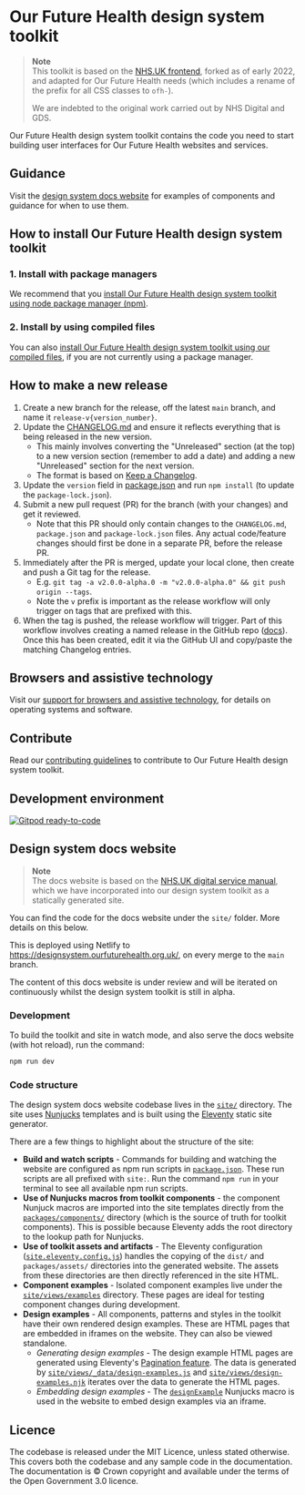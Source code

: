 # Our Future Health design system toolkit

> **Note** <br>
> This toolkit is based on the [NHS.UK frontend](https://github.com/nhsuk/nhsuk-frontend), forked as of early 2022, and adapted for Our Future Health needs (which includes a rename of the prefix for all CSS classes to `ofh-`).
>
> We are indebted to the original work carried out by NHS Digital and GDS.

Our Future Health design system toolkit contains the code you need to start building user interfaces for Our Future Health websites and services.

## Guidance

Visit the [design system docs website](https://designsystem.ourfuturehealth.org.uk/) for examples of components and guidance for when to use them.

## How to install Our Future Health design system toolkit

### 1. Install with package managers

We recommend that you [install Our Future Health design system toolkit using node package manager (npm)](/docs/installation/installing-with-npm.md).

### 2. Install by using compiled files

You can also [install Our Future Health design system toolkit using our compiled files](/docs/installation/installing-compiled.md), if you are not currently using a package manager.

## How to make a new release

1. Create a new branch for the release, off the latest `main` branch, and name it `release-v{version_number}`.
1. Update the [CHANGELOG.md](CHANGELOG.md) and ensure it reflects everything that is being released in the new version.
    - This mainly involves converting the "Unreleased" section (at the top) to a new version section (remember to add a date) and adding a new "Unreleased" section for the next version.
    - The format is based on [Keep a Changelog](https://keepachangelog.com/en/1.0.0/).
1. Update the `version` field in [package.json](package.json) and run `npm install` (to update the `package-lock.json`).
1. Submit a new pull request (PR) for the branch (with your changes) and get it reviewed.
    - Note that this PR should only contain changes to the `CHANGELOG.md`, `package.json` and `package-lock.json` files. Any actual code/feature changes should first be done in a separate PR, before the release PR.
1. Immediately after the PR is merged, update your local clone, then create and push a Git tag for the release.
    - E.g. `git tag -a v2.0.0-alpha.0 -m "v2.0.0-alpha.0" && git push origin --tags`.
    - Note the `v` prefix is important as the release workflow will only trigger on tags that are prefixed with this.
1. When the tag is pushed, the release workflow will trigger. Part of this workflow involves creating a named release in the GitHub repo ([docs](https://docs.github.com/en/repositories/releasing-projects-on-github/about-releases)). Once this has been created, edit it via the GitHub UI and copy/paste the matching Changelog entries.

## Browsers and assistive technology

Visit our [support for browsers and assistive technology](/docs/contributing/browser-support.md), for details on operating systems and software.

## Contribute

Read our [contributing guidelines](CONTRIBUTING.md) to contribute to Our Future Health design system toolkit.

## Development environment

[![Gitpod ready-to-code](https://img.shields.io/badge/Gitpod-ready--to--code-blue?logo=gitpod)](https://gitpod.io/#https://github.com/ourfuturehealth/design-system-toolkit)

## Design system docs website

> **Note** <br>
> The docs website is based on the [NHS.UK digital service manual](https://github.com/nhsuk/nhsuk-service-manual/),
> which we have incorporated into our design system toolkit as a statically generated site.

You can find the code for the docs website under the `site/` folder. More details on this below.

This is deployed using Netlify to <https://designsystem.ourfuturehealth.org.uk/>, on every merge to the `main` branch.

The content of this docs website is under review and will be iterated
on continuously whilst the design system toolkit is still in alpha.

### Development

To build the toolkit and site in watch mode, and also serve the docs website
(with hot reload), run the command:

```bash
npm run dev
```

### Code structure

The design system docs website codebase lives in the [`site/`](site/) directory.
The site uses [Nunjucks](https://mozilla.github.io/nunjucks/) templates and
is built using the [Eleventy](https://www.11ty.dev/) static site generator.

There are a few things to highlight about the structure of the site:

- **Build and watch scripts** - Commands for building and watching the
website are configured as npm run scripts in [`package.json`](./package.json).
These run scripts are all prefixed with `site:`. Run the command `npm run`
in your terminal to see all available npm run scripts.
- **Use of Nunjucks macros from toolkit components** - the component Nunjuck macros are imported into the site templates directly from the [`packages/components/`](./packages/components/) directory (which is the source of truth for toolkit components). This is possible because Eleventy adds the root directory to the lookup path for Nunjucks.
- **Use of toolkit assets and artifacts** - The Eleventy configuration
([`site.eleventy.config.js`](site.eleventy.config.js)) handles the copying of
the `dist/` and `packages/assets/` directories into the generated website.
The assets from these directories are then directly referenced in the site HTML.
- **Component examples** - Isolated component examples live under the
[`site/views/examples`](./site/views/examples) directory. These pages are ideal
for testing component changes during development.
- **Design examples** - All components, patterns and styles in the toolkit have
their own rendered design examples. These are HTML pages that are embedded in
iframes on the website. They can also be viewed standalone.
  - *Generating design examples* - The design example HTML pages are generated
  using Eleventy's [Pagination feature](https://www.11ty.dev/docs/pages-from-data/).
  The data is generated by [`site/views/_data/design-examples.js`](./site/views/_data/design-examples.js)
  and [`site/views/design-examples.njk`](./site/views/design-examples.njk) iterates
  over the data to generate the HTML pages.
  - *Embedding design examples* - The [`designExample`](./site/views/_includes/design-example.njk)
  Nunjucks macro is used in the website to embed design examples via an iframe.

## Licence

The codebase is released under the MIT Licence, unless stated otherwise. This covers both the codebase and any sample code in the documentation. The documentation is © Crown copyright and available under the terms of the Open Government 3.0 licence.
